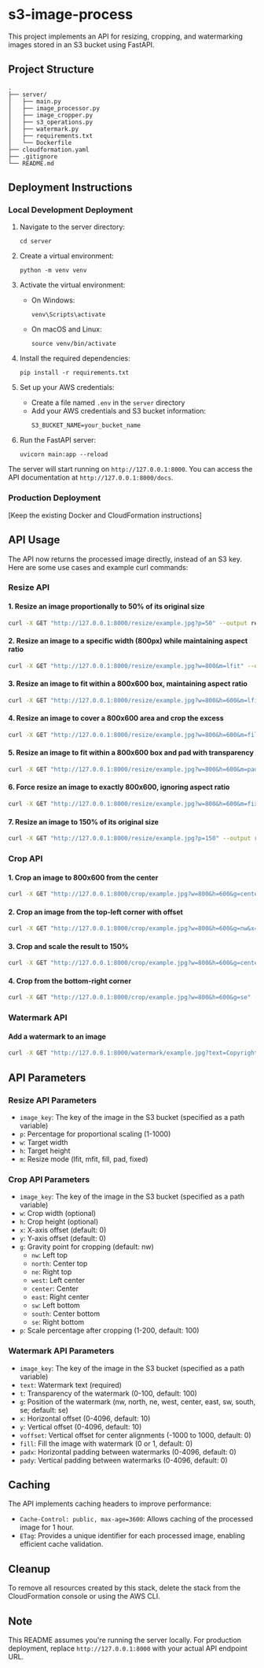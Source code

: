 # s3-image-process

This project implements an API for resizing, cropping, and watermarking images stored in an S3 bucket using FastAPI.

## Project Structure

```
.
├── server/
│   ├── main.py
│   ├── image_processor.py
│   ├── image_cropper.py
│   ├── s3_operations.py
│   ├── watermark.py
│   ├── requirements.txt
│   └── Dockerfile
├── cloudformation.yaml
├── .gitignore
└── README.md
```

## Deployment Instructions

### Local Development Deployment

1. Navigate to the server directory:
   ```
   cd server
   ```

2. Create a virtual environment:
   ```
   python -m venv venv
   ```

3. Activate the virtual environment:
   - On Windows:
     ```
     venv\Scripts\activate
     ```
   - On macOS and Linux:
     ```
     source venv/bin/activate
     ```

4. Install the required dependencies:
   ```
   pip install -r requirements.txt
   ```

5. Set up your AWS credentials:
   - Create a file named `.env` in the `server` directory
   - Add your AWS credentials and S3 bucket information:
     ```
     S3_BUCKET_NAME=your_bucket_name
     ```

6. Run the FastAPI server:
   ```
   uvicorn main:app --reload
   ```

The server will start running on `http://127.0.0.1:8000`. You can access the API documentation at `http://127.0.0.1:8000/docs`.

### Production Deployment

[Keep the existing Docker and CloudFormation instructions]

## API Usage

The API now returns the processed image directly, instead of an S3 key. Here are some use cases and example curl commands:

### Resize API

#### 1. Resize an image proportionally to 50% of its original size

```bash
curl -X GET "http://127.0.0.1:8000/resize/example.jpg?p=50" --output resized_image.jpg
```

#### 2. Resize an image to a specific width (800px) while maintaining aspect ratio

```bash
curl -X GET "http://127.0.0.1:8000/resize/example.jpg?w=800&m=lfit" --output resized_image.jpg
```

#### 3. Resize an image to fit within a 800x600 box, maintaining aspect ratio

```bash
curl -X GET "http://127.0.0.1:8000/resize/example.jpg?w=800&h=600&m=lfit" --output resized_image.jpg
```

#### 4. Resize an image to cover a 800x600 area and crop the excess

```bash
curl -X GET "http://127.0.0.1:8000/resize/example.jpg?w=800&h=600&m=fill" --output resized_image.jpg
```

#### 5. Resize an image to fit within a 800x600 box and pad with transparency

```bash
curl -X GET "http://127.0.0.1:8000/resize/example.jpg?w=800&h=600&m=pad" --output resized_image.jpg
```

#### 6. Force resize an image to exactly 800x600, ignoring aspect ratio

```bash
curl -X GET "http://127.0.0.1:8000/resize/example.jpg?w=800&h=600&m=fixed" --output resized_image.jpg
```

#### 7. Resize an image to 150% of its original size

```bash
curl -X GET "http://127.0.0.1:8000/resize/example.jpg?p=150" --output resized_image.jpg
```

### Crop API

#### 1. Crop an image to 800x600 from the center

```bash
curl -X GET "http://127.0.0.1:8000/crop/example.jpg?w=800&h=600&g=center" --output cropped_image.jpg
```

#### 2. Crop an image from the top-left corner with offset

```bash
curl -X GET "http://127.0.0.1:8000/crop/example.jpg?w=800&h=600&g=nw&x=100&y=50" --output cropped_image.jpg
```

#### 3. Crop and scale the result to 150%

```bash
curl -X GET "http://127.0.0.1:8000/crop/example.jpg?w=800&h=600&g=center&p=150" --output cropped_image.jpg
```

#### 4. Crop from the bottom-right corner

```bash
curl -X GET "http://127.0.0.1:8000/crop/example.jpg?w=800&h=600&g=se" --output cropped_image.jpg
```

### Watermark API

#### Add a watermark to an image

```bash
curl -X GET "http://127.0.0.1:8000/watermark/example.jpg?text=Copyright&t=50&g=se&x=20&y=20" --output watermarked_image.jpg
```

## API Parameters

### Resize API Parameters

- `image_key`: The key of the image in the S3 bucket (specified as a path variable)
- `p`: Percentage for proportional scaling (1-1000)
- `w`: Target width
- `h`: Target height
- `m`: Resize mode (lfit, mfit, fill, pad, fixed)

### Crop API Parameters

- `image_key`: The key of the image in the S3 bucket (specified as a path variable)
- `w`: Crop width (optional)
- `h`: Crop height (optional)
- `x`: X-axis offset (default: 0)
- `y`: Y-axis offset (default: 0)
- `g`: Gravity point for cropping (default: nw)
  - `nw`: Left top
  - `north`: Center top
  - `ne`: Right top
  - `west`: Left center
  - `center`: Center
  - `east`: Right center
  - `sw`: Left bottom
  - `south`: Center bottom
  - `se`: Right bottom
- `p`: Scale percentage after cropping (1-200, default: 100)

### Watermark API Parameters

- `image_key`: The key of the image in the S3 bucket (specified as a path variable)
- `text`: Watermark text (required)
- `t`: Transparency of the watermark (0-100, default: 100)
- `g`: Position of the watermark (nw, north, ne, west, center, east, sw, south, se; default: se)
- `x`: Horizontal offset (0-4096, default: 10)
- `y`: Vertical offset (0-4096, default: 10)
- `voffset`: Vertical offset for center alignments (-1000 to 1000, default: 0)
- `fill`: Fill the image with watermark (0 or 1, default: 0)
- `padx`: Horizontal padding between watermarks (0-4096, default: 0)
- `pady`: Vertical padding between watermarks (0-4096, default: 0)

## Caching

The API implements caching headers to improve performance:

- `Cache-Control: public, max-age=3600`: Allows caching of the processed image for 1 hour.
- `ETag`: Provides a unique identifier for each processed image, enabling efficient cache validation.

## Cleanup

To remove all resources created by this stack, delete the stack from the CloudFormation console or using the AWS CLI.

## Note

This README assumes you're running the server locally. For production deployment, replace `http://127.0.0.1:8000` with your actual API endpoint URL.
